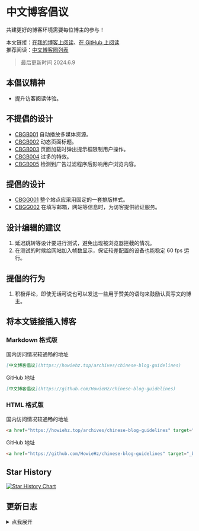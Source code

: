 # 中文博客倡议

共建更好的博客环境需要每位博主的参与！

本文链接：[在我的博客上阅读](https://howiehz.top/archives/chinese-blog-guidelines)、[在 GitHub 上阅读](https://github.com/HowieHz/chinese-blog-guidelines)  
推荐阅读：[中文博客圈列表](https://howiehz.top/archives/chinese-blogosphere-list)

> 最后更新时间 2024.6.9

## 本倡议精神

- 提升访客阅读体验。

## 不提倡的设计

- [CBGB001](./doc/cbgb001.md) 自动播放多媒体资源。
- [CBGB002](./doc/cbgb002.md) 动态页面标题。
- [CBGB003](./doc/cbgb003.md) 页面加载时弹出提示框限制用户操作。
- [CBGB004](./doc/cbgb004.md) 过多的特效。
- [CBGB005](./doc/cbgb005.md) 检测到广告过滤程序后影响用户浏览内容。

## 提倡的设计

- [CBGG001](./doc/cbgg001.md) 整个站点应采用固定的一套排版样式。
- [CBGG002](./doc/cbgg002.md) 在填写邮箱，网站等信息时，为访客提供验证服务。

## 设计编辑的建议

1. 延迟跳转等设计要进行测试，避免出现被浏览器拦截的情况。
2. 在测试的时候给网站加入帧数显示，保证较差配置的设备也能稳定 60 fps 运行。

## 提倡的行为

1. 积极评论，即使无话可说也可以发送一些用于赞美的语句来鼓励认真写文的博主。

## 将本文链接插入博客

### Markdown 格式版

国内访问情况较通畅的地址

```markdown
[中文博客倡议](https://howiehz.top/archives/chinese-blog-guidelines)
```

GitHub 地址

```markdown
[中文博客倡议](https://github.com/HowieHz/chinese-blog-guidelines)
```

### HTML 格式版

国内访问情况较通畅的地址

```html
<a href="https://howiehz.top/archives/chinese-blog-guidelines" target="_blank" rel="noopener noreferrer" title="中文博客倡议书">中文博客倡议</a>
```

GitHub 地址

```html
<a href="https://github.com/HowieHz/chinese-blog-guidelines" target="_blank" rel="noopener noreferrer" title="中文博客倡议书">中文博客倡议</a>
```

## Star History

<a href="https://star-history.com/#HowieHz/chinese-blog-guidelines&Date">
 <picture>
   <source media="(prefers-color-scheme: dark)" srcset="https://api.star-history.com/svg?repos=HowieHz/chinese-blog-guidelines&type=Date&theme=dark" />
   <source media="(prefers-color-scheme: light)" srcset="https://api.star-history.com/svg?repos=HowieHz/chinese-blog-guidelines&type=Date" />
   <img alt="Star History Chart" src="https://api.star-history.com/svg?repos=HowieHz/chinese-blog-guidelines&type=Date" />
 </picture>
</a>

## 更新日志

<details><summary>点我展开</summary>

2024.6.9

- 去除文章开头的目录
- 添加构建程序：将 README.md，解释，示例合并到一个文件中。用于博客文章。
- 调整 `CBGG002` 解释文档（感谢 [Kegongteng](https://kegongteng.cn/)([github@gtxykn0504](https://github.com/gtxykn0504)) 在其中做出的贡献）

2024.6.8

- 简化标题层次，如`设计-不提倡的设计` -> `不提倡的设计`
- 为`不提倡的设计`每项添加代号，起始为 `CBGB`(chinese-blog-guidelines bad design)，后添加三位数字，大小为 000-999
- 为`提倡的设计`每项添加代号，起始为 `CBGG`(chinese-blog-guidelines good design)，后添加三位数字，大小为 000-999
- 调整 `CBGB003` 简述
- - 调整前：在网站加载的时候启用 alert/confirm/prompt 弹窗阻塞用户操作
- - 调整后：页面加载时弹出提示框限制用户操作
- 调整 `CBGG002` 简述（感谢 [Imken](https://imken.moe/)([github@immccn123](https://github.com/immccn123)), [呓语梦轩](https://blog.awaae001.top/)([github@awaae001](https://github.com/awaae001)) 对这个提案做出的贡献，以及 [Kegongteng](https://kegongteng.cn/)([github@gtxykn0504](https://github.com/gtxykn0504)) 提出最终的修改方案
- - 调整前：在需要填写邮箱的地方（如评论区）进行邮箱强制验证
- - 调整后：在填写邮箱，网站等信息时，为访客提供验证服务
- 为 `CBGB001`-`CBGB005` 添加解释文档和示例文件
- 添加文档目录

2024.6.7

- 在 [Allenyou](https://github.com/Allenyou1126)([github@Allenyou1126](https://github.com/Allenyou1126)) 的建议下在`设计-不提倡的设计`中添加有关防广告过滤器的说明

2024.6.6

- 在 [wildgun](http://wildgun.net/) 的建议下修改`设计-提倡的设计`中有关排版的倡议

2024.6.2

- 初版

</details>
